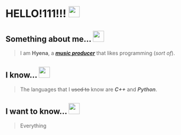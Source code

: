 # HELLO!111!!! <img src= "https://cdn.discordapp.com/emojis/778772475462549544.gif" width="30" height="30" />



## Something about me... <img src= "https://cdn.discordapp.com/emojis/848738178620981308.gif" width="30" height="30" />
> I am **Hyena**, a [***music producer***](https://www.youtube.com/channel/UCGsJUlFVL-9UF0Txxp1VB_w) that likes programming (*sort of*). 

## I know... <img src= "https://cdn.discordapp.com/emojis/792588143094267976.gif" width="30" height="30" />
> The languages that I ~~used to~~ know are **_C++_** and **_Python_**.

## I want to know... <img src="https://cdn.discordapp.com/emojis/764517171232636938.gif" height="30" width="30">
>  Everything
